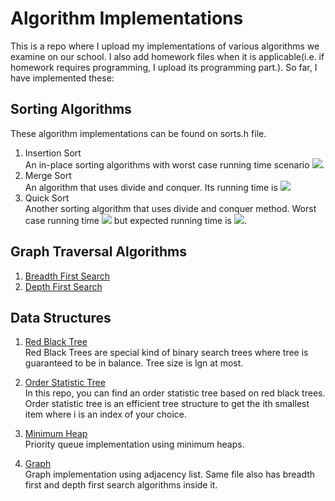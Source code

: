 # Algorithm Implementations

This is a repo where I upload my implementations of various algorithms we examine on our school. I also add homework files when it is applicable(i.e. if homework requires programming, I upload its programming part.). So far, I have implemented these:

## Sorting Algorithms  

These algorithm implementations can be found on sorts.h file.

1. Insertion Sort  
    An in-place sorting algorithms with worst case running time scenario <img src="https://tex.s2cms.ru/svg/O(n%5E2)" />.
2. Merge Sort  
    An algorithm that uses divide and conquer. Its running time is <img src="https://tex.s2cms.ru/svg/%5CTheta(nlgn)" />
3. Quick Sort  
    Another sorting algorithm that uses divide and conquer method. Worst case running time <img src="https://tex.s2cms.ru/svg/O(n%5E2)" /> but expected running time is <img src="https://tex.s2cms.ru/svg/O(nlgn)"/>.

## Graph Traversal Algorithms

1. [Breadth First Search](https://github.com/UgurKap/algorithm-implementations/blob/master/AlgoII/HW1/main.cpp)
2. [Depth First Search](https://github.com/UgurKap/algorithm-implementations/blob/master/AlgoII/HW1/main.cpp)

## Data Structures

1. [Red Black Tree](https://github.com/UgurKap/algorithm-implementations/blob/master/Red%20Black%20Tree/RedBlackTree.cpp)  
    Red Black Trees are special kind of binary search trees where tree is guaranteed to be in balance. Tree size is lgn at most.
2. [Order Statistic Tree](https://github.com/UgurKap/algorithm-implementations/blob/master/Order%20Statistic%20Tree/OrderStatisticTree.cpp)  
    In this repo, you can find an order statistic tree based on red black trees. Order statistic tree is an efficient tree structure to get the ith smallest item where i is an index of your choice.

3. [Minimum Heap](https://github.com/UgurKap/algorithm-implementations/blob/master/HW2/main.cpp)  
    Priority queue implementation using minimum heaps.

4. [Graph](https://github.com/UgurKap/algorithm-implementations/blob/master/AlgoII/HW1/main.cpp)  
    Graph implementation using adjacency list. Same file also has breadth first and depth first search algorithms inside it.


